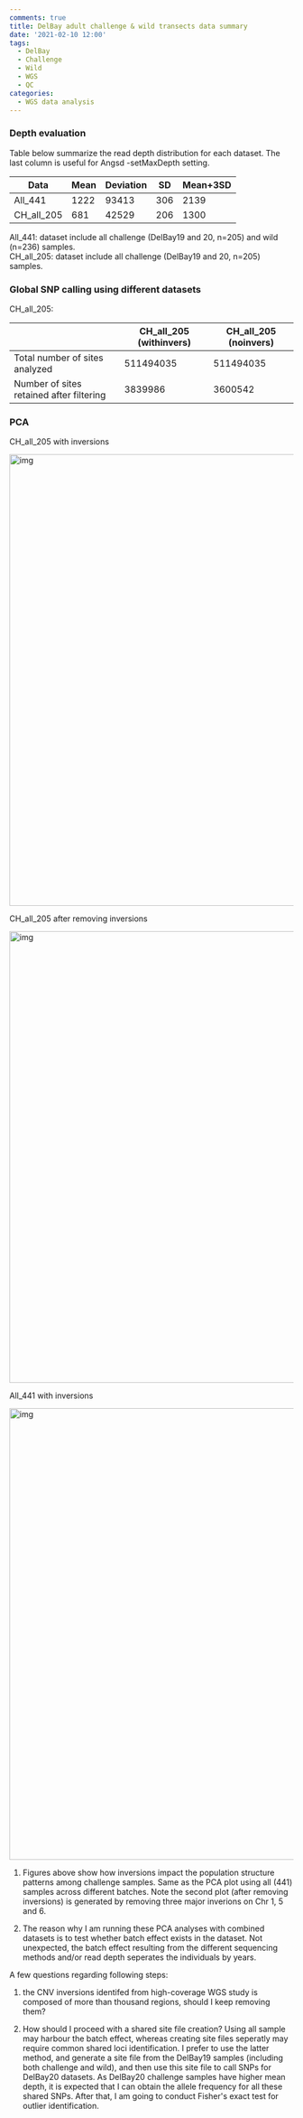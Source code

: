 ```yaml
---
comments: true
title: DelBay adult challenge & wild transects data summary
date: '2021-02-10 12:00'
tags:
  - DelBay
  - Challenge
  - Wild 
  - WGS
  - QC
categories:
  - WGS data analysis
--- 
```


### Depth evaluation

Table below summarize the read depth distribution for each dataset. The last column is useful for Angsd -setMaxDepth setting.

| Data       | Mean | Deviation |  SD | Mean+3SD |
|------------|------|-----------|-----|----------|
| All_441    | 1222 |   93413   | 306 |   2139   |
| CH_all_205 | 681  |   42529   | 206 |   1300   |

All_441: dataset include all challenge (DelBay19 and 20, n=205) and wild (n=236) samples.               
CH_all_205: dataset include all challenge (DelBay19 and 20, n=205) samples.

### Global SNP calling using different datasets 

CH_all_205:

|                                          | CH_all_205 (withinvers) | CH_all_205 (noinvers) |
|------------------------------------------|-------------------------|-----------------------|
| Total number of sites analyzed           | 511494035               | 511494035             |
| Number of sites retained after filtering | 3839986                 | 3600542               |

### PCA 

CH_all_205 with inversions

<img src="https://hzz0024.github.io/images/DelBay_adult/CH_all_maf0.05_minq25_pctind0.7_CV30_masked_withinvers.jpg" alt="img" width="800"/>

CH_all_205 after removing inversions

<img src="https://hzz0024.github.io/images/DelBay_adult/CH_all_maf0.05_minq25_pctind0.7_CV30_masked_noinvers.jpg" alt="img" width="800"/>

All_441 with inversions

<img src="https://hzz0024.github.io/images/DelBay_adult/All_maf0.05_minq25_pctind0.7_CV30_masked.jpg" alt="img" width="800"/>

1) Figures above show how inversions impact the population structure patterns among challenge samples. Same as the PCA plot using all (441) samples across different batches. Note the second plot (after removing inversions) is generated by removing three major inverions on Chr 1, 5 and 6. 

2) The reason why I am running these PCA analyses with combined datasets is to test whether batch effect exists in the dataset. Not unexpected, the batch effect resulting from the different sequencing methods and/or read depth seperates the individuals by years.

A few questions regarding following steps:

1) the CNV inversions identifed from high-coverage WGS study is composed of more than thousand regions, should I keep removing them?

2) How should I proceed with a shared site file creation? Using all sample may harbour the batch effect, whereas creating site files seperatly may require common shared loci identification. I prefer to use the latter method, and generate a site file from the DelBay19 samples (including both challenge and wild), and then use this site file to call SNPs for DelBay20 datasets. As DelBay20 challenge samples have higher mean depth, it is expected that I can obtain the allele frequency for all these shared SNPs. After that, I am going to conduct Fisher's exact test for outlier identification.